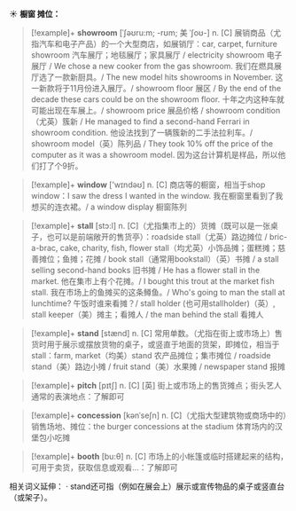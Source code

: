 ☀ <span class="category">**橱窗 摊位：**</span>
>[!example]+ <span class="vocabulary">**showroom**</span> [ˈʃəʊru:m; -rʊm; 美 ˈʃoʊ-]
> <span class="definition">n. [C] 展销商品（尤指汽车和电子产品）的一个大型商店，如展销厅：</span>car, carpet, furniture showroom 汽车展厅；地毯展厅；家具展厅 / electricity showroom 电子展厅 / We chose a new cooker from the gas showroom. 我们在燃具展厅选了一款新厨具。/ The new model hits showrooms in November. 这一新款将于11月份进入展厅。/ showroom floor 展区 / By the end of the decade these cars could be on the showroom floor. 十年之内这种车就可能出现在车展上。/ showroom price 展品价格 / showroom condition（尤英）簇新 / He managed to find a second-hand Ferrari in showroom condition. 他设法找到了一辆簇新的二手法拉利车。/ showroom model（英）陈列品 / They took 10% off the price of the computer as it was a showroom model. 因为这台计算机是样品，所以他们打了个9折。

>[!example]+ <span class="vocabulary">**window**</span> ['wɪndəʊ] 
> <span class="definition">n. [C] 商店等的橱窗，相当于shop window：</span>I saw the dress I wanted in the window. 我在橱窗里看到了我想买的连衣裙。/ a window display 橱窗陈列
           
>[!example]+ <span class="vocabulary">**stall**</span> [stɔ:l]
> <span class="definition">n. [C]（尤指集市上的）货摊（既可以是一张桌子，也可以是前端敞开的售货亭）：</span>roadside stall（尤英）路边摊位 / bric-a-brac, cake, charity, fish, flower stall（均尤英）小饰品摊；蛋糕摊；慈善摊位；鱼摊；花摊 / book stall（通常用bookstall）（英）书摊 / a stall selling second-hand books 旧书摊 / He has a flower stall in the market. 他在集市上有个花摊。/ I bought this trout at the market fish stall. 我在市场上的鱼摊买的这条鳟鱼。/ Who's going to man the stall at lunchtime? 午饭时谁来看摊？/ stall holder (也可用stallholder)（英）, stall keeper（美）摊主；看摊人 / the man behind the stall 看摊人

>[!example]+ <span class="vocabulary">**stand**</span> [stænd] 
> <span class="definition">n. [C] 常用单数。（尤指在街上或市场上）售货时用于展示或摆放货物的桌子，或竖直于地面的货架，即摊位，相当于stall：</span>farm, market（均美）stand 农产品摊位；集市摊位 / roadside stand（美）路边小摊 / fruit stand（美）水果摊 / newspaper stand 报摊
           
>[!example]+ <span class="vocabulary">**pitch**</span> [pɪtʃ]
> <span class="definition">n. [C] [英] 街上或市场上的售货摊点；街头艺人通常的表演地点：</span>了解即可
            
>[!example]+ <span class="vocabulary">**concession**</span> [kənˈseʃn]
> <span class="definition">n. [C]（尤指大型建筑物或商场中的）销售场地、摊位：</span>the burger concessions at the stadium 体育场内的汉堡包小吃摊

>[!example]+ <span class="vocabulary">**booth**</span> [bu:θ] 
> <span class="definition">n. [C] 市场上的小帐篷或临时搭建起来的结构，可用于卖货，获取信息或观看…：</span>了解即可

相关词义延伸：
· stand还可指（例如在展会上）展示或宣传物品的桌子或竖直台（或架子）。

